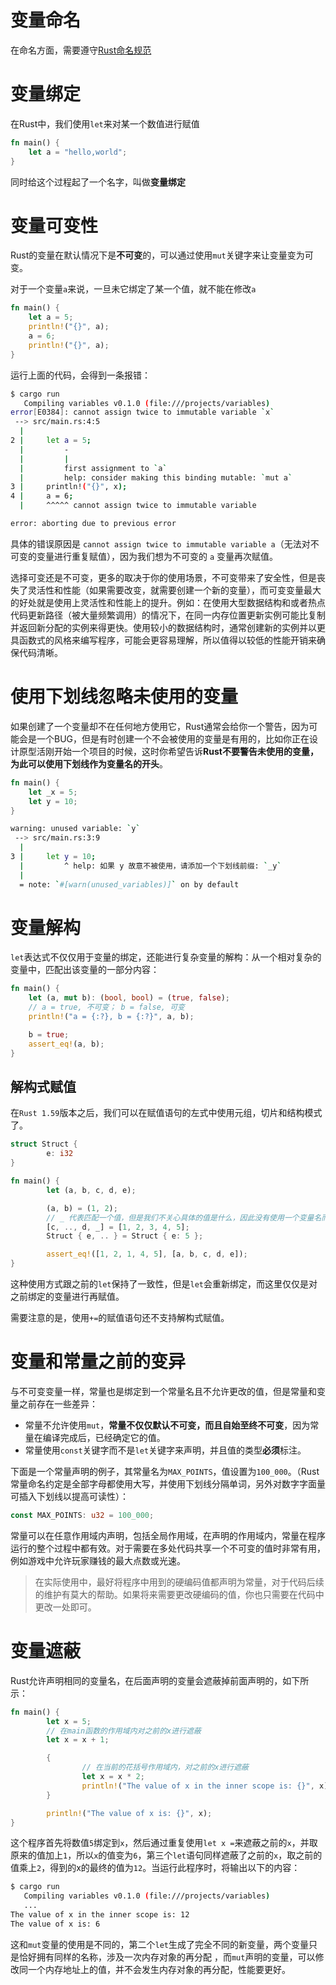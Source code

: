 # 变量命名

在命名方面，需要遵守[Rust命名规范](https://course.rs/practice/naming.html)

# 变量绑定

在Rust中，我们使用`let`来对某一个数值进行赋值

```rust
fn main() { 
    let a = "hello,world";
}
```

同时给这个过程起了一个名字，叫做**变量绑定**

# 变量可变性

Rust的变量在默认情况下是**不可变**的，可以通过使用`mut`关键字来让变量变为可变。

对于一个变量`a`来说，一旦未它绑定了某一个值，就不能在修改`a`

```rust
fn main() {
	let a = 5;
	println!("{}", a);
	a = 6;
	println!("{}", a);
}
```

运行上面的代码，会得到一条报错：

```bash
$ cargo run
   Compiling variables v0.1.0 (file:///projects/variables)
error[E0384]: cannot assign twice to immutable variable `x`
 --> src/main.rs:4:5
  |
2 |     let a = 5;
  |         -
  |         |
  |         first assignment to `a`
  |         help: consider making this binding mutable: `mut a`
3 |     println!("{}", x);
4 |     a = 6;
  |     ^^^^^ cannot assign twice to immutable variable

error: aborting due to previous error

```

具体的错误原因是 `cannot assign twice to immutable variable a`（无法对不可变的变量进行重复赋值），因为我们想为不可变的 `a` 变量再次赋值。

选择可变还是不可变，更多的取决于你的使用场景，不可变带来了安全性，但是丧失了灵活性和性能（如果需要改变，就需要创建一个新的变量），而可变变量最大的好处就是使用上灵活性和性能上的提升。例如：在使用大型数据结构和或者热点代码更新路径（被大量频繁调用）的情况下，在同一内存位置更新实例可能比复制并返回新分配的实例来得更快。使用较小的数据结构时，通常创建新的实例并以更具函数式的风格来编写程序，可能会更容易理解，所以值得以较低的性能开销来确保代码清晰。

# 使用下划线忽略未使用的变量

如果创建了一个变量却不在任何地方使用它，Rust通常会给你一个警告，因为可能会是一个BUG，但是有时创建一个不会被使用的变量是有用的，比如你正在设计原型活刚开始一个项目的时候，这时你希望告诉**Rust不要警告未使用的变量，为此可以使用下划线作为变量名的开头**。

```rust
fn main() {
	let _x = 5;
	let y = 10;
}
```

```bash
warning: unused variable: `y`
 --> src/main.rs:3:9
  |
3 |     let y = 10;
  |         ^ help: 如果 y 故意不被使用，请添加一个下划线前缀: `_y`
  |
  = note: `#[warn(unused_variables)]` on by default

```

# 变量解构

`let`表达式不仅仅用于变量的绑定，还能进行复杂变量的解构：从一个相对复杂的变量中，匹配出该变量的一部分内容：

```rust
fn main() {
	let (a, mut b): (bool, bool) = (true, false);
	// a = true, 不可变； b = false, 可变
	println!("a = {:?}, b = {:?}", a, b);

	b = true;
	assert_eq!(a, b);
}
```

## 解构式赋值

在`Rust 1.59`版本之后，我们可以在赋值语句的左式中使用元组，切片和结构模式了。

```rust
struct Struct {
        e: i32
}

fn main() {
        let (a, b, c, d, e);

        (a, b) = (1, 2);
        // _ 代表匹配一个值，但是我们不关心具体的值是什么，因此没有使用一个变量名而是使用了 _
        [c, .., d, _] = [1, 2, 3, 4, 5];
        Struct { e, .. } = Struct { e: 5 };

        assert_eq!([1, 2, 1, 4, 5], [a, b, c, d, e]);
}
```

这种使用方式跟之前的`let`保持了一致性，但是`let`会重新绑定，而这里仅仅是对之前绑定的变量进行再赋值。

需要注意的是，使用`+=`的赋值语句还不支持解构式赋值。

# 变量和常量之前的变异

与不可变变量一样，常量也是绑定到一个常量名且不允许更改的值，但是常量和变量之前存在一些差异：

- 常量不允许使用`mut`，**常量不仅仅默认不可变，而且自始至终不可变**，因为常量在编译完成后，已经确定它的值。
- 常量使用`const`关键字而不是`let`关键字来声明，并且值的类型**必须**标注。

下面是一个常量声明的例子，其常量名为`MAX_POINTS`，值设置为`100_000`。（Rust常量命名约定是全部字母都使用大写，并使用下划线分隔单词，另外对数字字面量可插入下划线以提高可读性）：

```rust
const MAX_POINTS: u32 = 100_000;
```

常量可以在任意作用域内声明，包括全局作用域，在声明的作用域内，常量在程序运行的整个过程中都有效。对于需要在多处代码共享一个不可变的值时非常有用，例如游戏中允许玩家赚钱的最大点数或光速。

> 在实际使用中，最好将程序中用到的硬编码值都声明为常量，对于代码后续的维护有莫大的帮助。如果将来需要更改硬编码的值，你也只需要在代码中更改一处即可。

# 变量遮蔽

Rust允许声明相同的变量名，在后面声明的变量会遮蔽掉前面声明的，如下所示：

```rust
fn main() {
        let x = 5;
        // 在main函数的作用域内对之前的x进行遮蔽
        let x = x + 1;

        {
                // 在当前的花括号作用域内，对之前的x进行遮蔽
                let x = x * 2;
                println!("The value of x in the inner scope is: {}", x);
        }

        println!("The value of x is: {}", x);
}
```

这个程序首先将数值`5`绑定到`x`，然后通过重复使用`let x =`来遮蔽之前的`x`，并取原来的值加上`1`，所以`x`的值变为`6`，第三个`let`语句同样遮蔽了之前的`x`，取之前的值乘上`2`，得到的x的最终的值为`12`。当运行此程序时，将输出以下的内容：

```bash
$ cargo run
   Compiling variables v0.1.0 (file:///projects/variables)
   ...
The value of x in the inner scope is: 12
The value of x is: 6
```

这和`mut`变量的使用是不同的，第二个`let`生成了完全不同的新变量，两个变量只是恰好拥有同样的名称，涉及一次内存对象的再分配 ，而`mut`声明的变量，可以修改同一个内存地址上的值，并不会发生内存对象的再分配，性能要更好。
